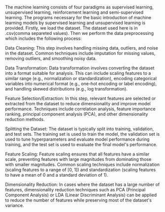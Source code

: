 The machine learning consists of four paradigms as supervised learning, unsupervised learning, reinforcement learning and semi-supervised learning.
The programs necessary for the basic introduction of machine learning models by supervised learning and unsupervised learning is provided. 
Firstly, we load the dataset. The dataset used here is in .csv(comma separeted values). Then we perform the data preprocessing which includes the following process:

Data Cleaning: This step involves handling missing data, outliers, and noise in the dataset. Common techniques include imputation for missing values, removing outliers, and smoothing noisy data.

Data Transformation: Data transformation involves converting the dataset into a format suitable for analysis. This can include scaling features to a similar range (e.g., normalization or standardization), encoding categorical variables into numerical format (e.g., one-hot encoding or label encoding), and handling skewed distributions (e.g., log transformation).

Feature Selection/Extraction: In this step, relevant features are selected or extracted from the dataset to reduce dimensionality and improve model performance. Techniques include correlation analysis, feature importance ranking, principal component analysis (PCA), and other dimensionality reduction methods.

Splitting the Dataset: The dataset is typically split into training, validation, and test sets. The training set is used to train the model, the validation set is used to tune hyperparameters and evaluate model performance during training, and the test set is used to evaluate the final model's performance.

Feature Scaling: Feature scaling ensures that all features have a similar scale, preventing features with large magnitudes from dominating those with smaller magnitudes. Common scaling techniques include normalization (scaling features to a range of [0, 1]) and standardization (scaling features to have a mean of 0 and a standard deviation of 1).

Dimensionality Reduction: In cases where the dataset has a large number of features, dimensionality reduction techniques such as PCA (Principal Component Analysis) or LDA (Linear Discriminant Analysis) can be applied to reduce the number of features while preserving most of the dataset's variance.

